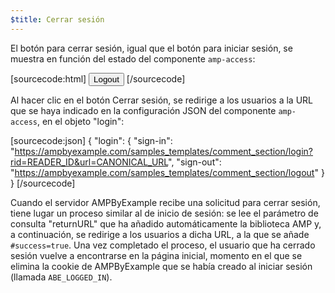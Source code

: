 ```yaml
---
$title: Cerrar sesión
---
```


El botón para cerrar sesión, igual que el botón para iniciar sesión, se muestra en función del estado del componente `amp-access`:

[sourcecode:html]
<button amp-access="loggedIn" amp-access-hide tabindex="0" on="tap:amp-access.login-sign-out" class="button-primary comment-button">Logout</button>
[/sourcecode]

Al hacer clic en el botón Cerrar sesión, se redirige a los usuarios a la URL que se haya indicado en la configuración JSON del componente `amp-access`, en el objeto "login":

[sourcecode:json]
{
"login": {
  "sign-in": "https://ampbyexample.com/samples_templates/comment_section/login?rid=READER_ID&url=CANONICAL_URL",
  "sign-out": "https://ampbyexample.com/samples_templates/comment_section/logout"
  }
}
[/sourcecode]

Cuando el servidor AMPByExample recibe una solicitud para cerrar sesión, tiene lugar un proceso similar al de inicio de sesión: se lee el parámetro de consulta "returnURL" que ha añadido automáticamente la biblioteca AMP y, a continuación, se redirige a los usuarios a dicha URL, a la que se añade `#success=true`. Una vez completado el proceso, el usuario que ha cerrado sesión vuelve a encontrarse en la página inicial, momento en el que se elimina la cookie de AMPByExample que se había creado al iniciar sesión (llamada `ABE_LOGGED_IN`).
